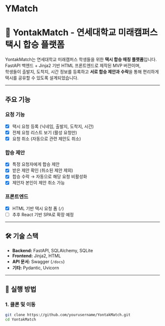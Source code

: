 # YMatch

# 🚕 YontakMatch - 연세대학교 미래캠퍼스 택시 합승 플랫폼

YontakMatch는 연세대학교 미래캠퍼스 학생들을 위한 **택시 합승 매칭 플랫폼**입니다.  
FastAPI 백엔드 + Jinja2 기반 HTML 프론트엔드로 제작된 MVP 버전이며,  
학생들이 출발지, 도착지, 시간 정보를 등록하고 **서로 합승 제안과 수락**을 통해 편리하게 택시를 공유할 수 있도록 설계되었습니다.

---

## 주요 기능

### 요청 기능
- [x] 택시 요청 등록 (닉네임, 출발지, 도착지, 시간)
- [x] 전체 요청 리스트 보기 (활성 요청만)
- [x] 요청 취소 (자동으로 관련 제안도 취소)

### 합승 제안
- [x] 특정 요청자에게 합승 제안
- [x] 받은 제안 확인 (취소된 제안 제외)
- [x] 합승 수락 → 자동으로 해당 요청 비활성화
- [x] 제안자 본인이 제안 취소 가능

### 프론트엔드
- [x] HTML 기반 택시 요청 폼 (`/`)
- [ ] 추후 React 기반 SPA로 확장 예정

---

## 🛠 기술 스택

- **Backend:** FastAPI, SQLAlchemy, SQLite
- **Frontend:** Jinja2, HTML
- **API 문서:** Swagger (`/docs`)
- **기타:** Pydantic, Uvicorn

---

## 🚀 실행 방법

### 1. 클론 및 이동
```bash
git clone https://github.com/yourusername/YontakMatch.git
cd YontakMatch

